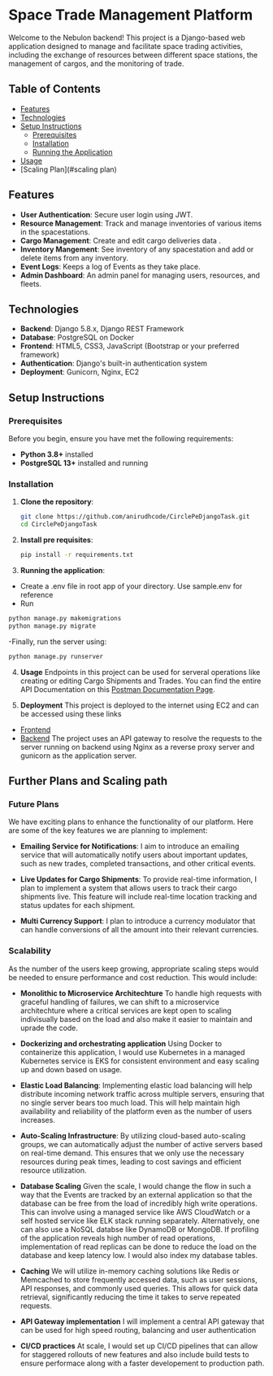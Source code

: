# Space Trade Management Platform

Welcome to the Nebulon backend! This project is a Django-based web application designed to manage and facilitate space trading activities, including the exchange of resources between different space stations, the management of cargos, and the monitoring of trade.

## Table of Contents

- [Features](#features)
- [Technologies](#technologies)
- [Setup Instructions](#setup-instructions)
  - [Prerequisites](#prerequisites)
  - [Installation](#installation)
  - [Running the Application](#running-the-application)
- [Usage](#usage)
- [Scaling Plan](#scaling plan)

## Features

- **User Authentication**: Secure user login using JWT.
- **Resource Management**: Track and manage inventories of various items in the spacestations.
- **Cargo Management**: Create and edit cargo deliveries data .
- **Inventory Mangement**: See inventory of any spacestation and add or delete items from any inventory.
- **Event Logs**: Keeps a log of Events as they take place.
- **Admin Dashboard**: An admin panel for managing users, resources, and fleets.

## Technologies

- **Backend**: Django 5.8.x, Django REST Framework
- **Database**: PostgreSQL on Docker
- **Frontend**: HTML5, CSS3, JavaScript (Bootstrap or your preferred framework)
- **Authentication**: Django's built-in authentication system
- **Deployment**: Gunicorn, Nginx, EC2

## Setup Instructions

### Prerequisites

Before you begin, ensure you have met the following requirements:

- **Python 3.8+** installed
- **PostgreSQL 13+** installed and running

### Installation

1. **Clone the repository**:
   ```bash
   git clone https://github.com/anirudhcode/CirclePeDjangoTask.git
   cd CirclePeDjangoTask
   ```
2. **Install pre requisites**:
   ```bash
   pip install -r requirements.txt
   ```
3. **Running the application**:

- Create a .env file in root app of your directory. Use sample.env for reference
- Run

```bash
python manage.py makemigrations
python manage.py migrate
```

-Finally, run the server using:

```bash
python manage.py runserver
```

4. **Usage**
   Endpoints in this project can be used for serveral operations like creating or editing Cargo Shipments and Trades. You can find the entire API Documentation on this [Postman Documentation Page](https://documenter.getpostman.com/view/37737980/2sAXjRUp87).

5. **Deployment**
   This project is deployed to the internet using EC2 and can be accessed using these links

- [Frontend](https://circlepe.anirudhcode.tech)
- [Backend](https://backend.anirudhcode.tech)
  The project uses an API gateway to resolve the requests to the server running on backend using Nginx as a reverse proxy server and gunicorn as the application server.

## Further Plans and Scaling path

### Future Plans

We have exciting plans to enhance the functionality of our platform. Here are some of the key features we are planning to implement:

- **Emailing Service for Notifications**: I aim to introduce an emailing service that will automatically notify users about important updates, such as new trades, completed transactions, and other critical events.

- **Live Updates for Cargo Shipments**: To provide real-time information, I plan to implement a system that allows users to track their cargo shipments live. This feature will include real-time location tracking and status updates for each shipment.

- **Multi Currency Support**: I plan to introduce a currency modulator that can handle conversions of all the amount into their relevant currencies.

### Scalability

As the number of the users keep growing, appropriate scaling steps would be needed to ensure performance and cost reduction.
This would include:

- **Monolithic to Microservice Architechture**
  To handle high requests with graceful handling of failures, we can shift to a microservice architechture where a critical services are kept open to scaling indivisually based on the load and also make it easier to maintain and uprade the code.
- **Dockerizing and orchestrating application**
  Using Docker to containerize this application, I would use Kubernetes in a managed Kubernetes service is EKS for consistent environment and easy scaling up and down based on usage.
- **Elastic Load Balancing**:
  Implementing elastic load balancing will help distribute incoming network traffic across multiple servers, ensuring that no single server bears too much load. This will help maintain high availability and reliability of the platform even as the number of users increases.

- **Auto-Scaling Infrastructure**:
  By utilizing cloud-based auto-scaling groups, we can automatically adjust the number of active servers based on real-time demand. This ensures that we only use the necessary resources during peak times, leading to cost savings and efficient resource utilization.

- **Database Scaling**
  Given the scale, I would change the flow in such a way that the Events are tracked by an external application so that the database can be free from the load of incredibly high write operations. This can involve using a managed service like AWS CloudWatch or a self hosted service like ELK stack running separately. Alternatively, one can also use a NoSQL databse like DynamoDB or MongoDB.
  If profiling of the application reveals high number of read operations, implementation of read replicas can be done to reduce the load on the database and keep latency low. I would also index my database tables.
- **Caching**
  We will utilize in-memory caching solutions like Redis or Memcached to store frequently accessed data, such as user sessions, API responses, and commonly used queries. This allows for quick data retrieval, significantly reducing the time it takes to serve repeated requests.

- **API Gateway implementation**
  I will implement a central API gateway that can be used for high speed routing, balancing and user authentication
- **CI/CD practices**
  At scale, I would set up CI/CD pipelines that can allow for staggered rollouts of new features and also include build tests to ensure performace along with a faster developement to production path.
